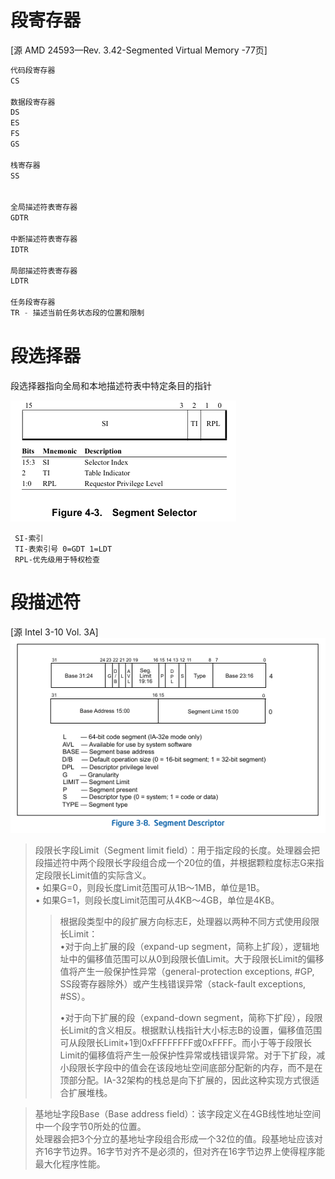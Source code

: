 # 段寄存器

[源 AMD 24593—Rev. 3.42-Segmented Virtual Memory -77页]

```python
代码段寄存器
CS

数据段寄存器
DS
ES
FS
GS

栈寄存器
SS


全局描述符表寄存器
GDTR

中断描述符表寄存器
IDTR

局部描述符表寄存器
LDTR

任务段寄存器
TR - 描述当前任务状态段的位置和限制
```

 # 段选择器
 段选择器指向全局和本地描述符表中特定条目的指针

 ![alt text](ImageFile\Segment_Selector.png)

```
 SI-索引
 TI-表索引号 0=GDT 1=LDT
 RPL-优先级用于特权检查
 ```

 # 段描述符

[源 Intel 3-10 Vol. 3A]</br>
 ![alt text](ImageFile\Segment_Descriptor.png)

 >段限长字段Limit（Segment limit field）：用于指定段的长度。处理器会把段描述符中两个段限长字段组合成一个20位的值，并根据颗粒度标志G来指定段限长Limit值的实际含义。</br>
•	如果G=0，则段长度Limit范围可从1B～1MB，单位是1B。</br>
•	如果G=1，则段长度Limit范围可从4KB～4GB，单位是4KB。</br>
>>根据段类型中的段扩展方向标志E，处理器以两种不同方式使用段限长Limit：</br>
•对于向上扩展的段（expand-up segment，简称上扩段），逻辑地址中的偏移值范围可以从0到段限长值Limit。大于段限长Limit的偏移值将产生一般保护性异常（general-protection exceptions, #GP, SS段寄存器除外）或产生栈错误异常（stack-fault exceptions, #SS）。</br>
>>
>>•对于向下扩展的段（expand-down segment，简称下扩段），段限长Limit的含义相反。根据默认栈指针大小标志B的设置，偏移值范围可从段限长Limit+1到0xFFFFFFFF或0xFFFF。而小于等于段限长Limit的偏移值将产生一般保护性异常或栈错误异常。对于下扩段，减小段限长字段中的值会在该段地址空间底部分配新的内存，而不是在顶部分配。IA-32架构的栈总是向下扩展的，因此这种实现方式很适合扩展堆栈。

>基地址字段Base（Base address field）：该字段定义在4GB线性地址空间中一个段字节0所处的位置。</br>处理器会把3个分立的基地址字段组合形成一个32位的值。段基地址应该对齐16字节边界。16字节对齐不是必须的，但对齐在16字节边界上使得程序能最大化程序性能。

